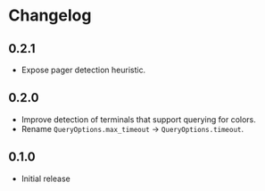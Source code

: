 # Changelog
## 0.2.1
* Expose pager detection heuristic.

## 0.2.0
* Improve detection of terminals that support querying for colors.
* Rename `QueryOptions.max_timeout` -> `QueryOptions.timeout`.

## 0.1.0
* Initial release
